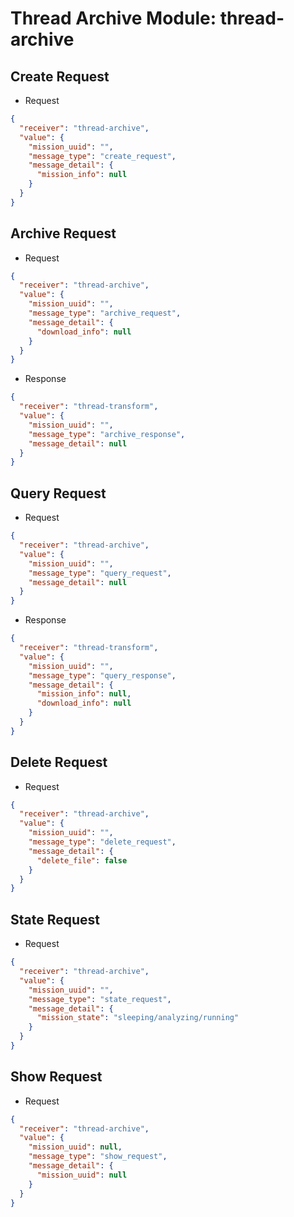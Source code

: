 # Thread Archive Module: thread-archive
## Create Request
- Request
```json
{
  "receiver": "thread-archive",
  "value": {
    "mission_uuid": "",
    "message_type": "create_request",
    "message_detail": {
      "mission_info": null
    }
  }
}
```

## Archive Request
- Request
```json
{
  "receiver": "thread-archive",
  "value": {
    "mission_uuid": "",
    "message_type": "archive_request",
    "message_detail": {
      "download_info": null
    }
  }
}
```

- Response
```json
{
  "receiver": "thread-transform",
  "value": {
    "mission_uuid": "",
    "message_type": "archive_response",
    "message_detail": null
  }
}
```

## Query Request
- Request
```json
{
  "receiver": "thread-archive",
  "value": {
    "mission_uuid": "",
    "message_type": "query_request",
    "message_detail": null
  }
}
```

- Response
```json
{
  "receiver": "thread-transform",
  "value": {
    "mission_uuid": "",
    "message_type": "query_response",
    "message_detail": {
      "mission_info": null,
      "download_info": null
    }
  }
}
```

## Delete Request
- Request
```json
{
  "receiver": "thread-archive",
  "value": {
    "mission_uuid": "",
    "message_type": "delete_request",
    "message_detail": {
      "delete_file": false
    }
  }
}
```

## State Request
- Request
```json
{
  "receiver": "thread-archive",
  "value": {
    "mission_uuid": "",
    "message_type": "state_request",
    "message_detail": {
      "mission_state": "sleeping/analyzing/running"
    }
  }
}
```

## Show Request
- Request
```json
{
  "receiver": "thread-archive",
  "value": {
    "mission_uuid": null,
    "message_type": "show_request",
    "message_detail": {
      "mission_uuid": null
    }
  }
}
```
